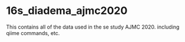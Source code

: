# 16s_diadema_ajmc2020
 
This contains all of the data used in the se study AJMC 2020.
including qiime commands, etc.
